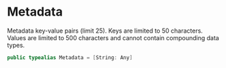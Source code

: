 # Metadata

Metadata key-value pairs (limit 25). Keys are limited to 50 characters.
Values are limited to 500 characters and cannot contain compounding data types.

``` swift
public typealias Metadata = [String: Any]
```
